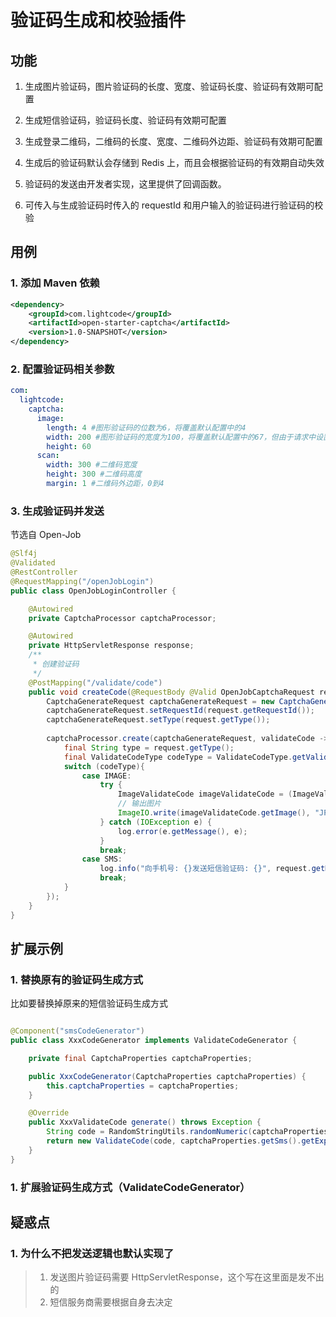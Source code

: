 # 验证码生成和校验插件

## 功能

1. 生成图片验证码，图片验证码的长度、宽度、验证码长度、验证码有效期可配置

2. 生成短信验证码，验证码长度、验证码有效期可配置

3. 生成登录二维码，二维码的长度、宽度、二维码外边距、验证码有效期可配置

4. 生成后的验证码默认会存储到 Redis 上，而且会根据验证码的有效期自动失效

5. 验证码的发送由开发者实现，这里提供了回调函数。

6. 可传入与生成验证码时传入的 requestId 和用户输入的验证码进行验证码的校验

## 用例

### 1. 添加 Maven 依赖

```xml
<dependency>
    <groupId>com.lightcode</groupId>
    <artifactId>open-starter-captcha</artifactId>
    <version>1.0-SNAPSHOT</version>
</dependency>
```

### 2. 配置验证码相关参数

```yaml
com:
  lightcode:
    captcha:
      image:
        length: 4 #图形验证码的位数为6，将覆盖默认配置中的4
        width: 200 #图形验证码的宽度为100，将覆盖默认配置中的67，但由于请求中设置的宽度为200，所以真正的宽度将为200
        height: 60
      scan:
        width: 300 #二维码宽度
        height: 300 #二维码高度
        margin: 1 #二维码外边距，0到4  
```

### 3. 生成验证码并发送

节选自 Open-Job

```java
@Slf4j
@Validated
@RestController
@RequestMapping("/openJobLogin")
public class OpenJobLoginController {

    @Autowired
    private CaptchaProcessor captchaProcessor;

    @Autowired
    private HttpServletResponse response;
    /**
     * 创建验证码
     */
    @PostMapping("/validate/code")
    public void createCode(@RequestBody @Valid OpenJobCaptchaRequest request) throws Exception {
        CaptchaGenerateRequest captchaGenerateRequest = new CaptchaGenerateRequest();
        captchaGenerateRequest.setRequestId(request.getRequestId());
        captchaGenerateRequest.setType(request.getType());
        
        captchaProcessor.create(captchaGenerateRequest, validateCode -> {
            final String type = request.getType();
            final ValidateCodeType codeType = ValidateCodeType.getValidateCodeType(type);
            switch (codeType){
                case IMAGE:
                    try {
                        ImageValidateCode imageValidateCode = (ImageValidateCode) validateCode;
                        // 输出图片
                        ImageIO.write(imageValidateCode.getImage(), "JPEG", response.getOutputStream());
                    } catch (IOException e) {
                        log.error(e.getMessage(), e);
                    }
                    break;
                case SMS:
                    log.info("向手机号: {}发送短信验证码: {}", request.getMobile(), validateCode.getCode());
                    break;
            }
        });
    }
}
```

## 扩展示例

### 1. 替换原有的验证码生成方式

比如要替换掉原来的短信验证码生成方式

```java

@Component("smsCodeGenerator")
public class XxxCodeGenerator implements ValidateCodeGenerator {

    private final CaptchaProperties captchaProperties;

    public XxxCodeGenerator(CaptchaProperties captchaProperties) {
        this.captchaProperties = captchaProperties;
    }

    @Override
    public XxxValidateCode generate() throws Exception {
        String code = RandomStringUtils.randomNumeric(captchaProperties.getSms().getLength());
        return new ValidateCode(code, captchaProperties.getSms().getExpireTime());
    }
}
```


### 1. 扩展验证码生成方式（ValidateCodeGenerator）


## 疑惑点

### 1. 为什么不把发送逻辑也默认实现了

> 1. 发送图片验证码需要 HttpServletResponse，这个写在这里面是发不出的
> 2. 短信服务商需要根据自身去决定